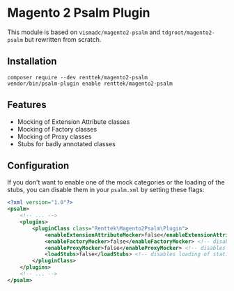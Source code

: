 # Magento 2 Psalm Plugin

This module is based on `vismadc/magento2-psalm` and `tdgroot/magento2-psalm` but rewritten from scratch.

## Installation

```shell
composer require --dev renttek/magento2-psalm
vendor/bin/psalm-plugin enable renttek/magento2-psalm
```

## Features
- Mocking of Extension Attribute classes
- Mocking of Factory classes
- Mocking of Proxy classes
- Stubs for badly annotated classes

## Configuration

If you don't want to enable one of the mock categories or the loading of the stubs, you can disable them in your `psalm.xml` by setting these flags:

```xml
<?xml version="1.0"?>
<psalm>
    <!-- ... -->
    <plugins>
        <pluginClass class="Renttek\Magento2Psalm\Plugin">
            <enableExtensionAttributeMocker>false</enableExtensionAttributeMocker> <!-- disables mocking of extension attribute classes -->
            <enableFactoryMocker>false</enableFactoryMocker> <!-- disables mocking of factory classes -->
            <enableProxyMocker>false</enableProxyMocker> <!-- disables mocking of proxy classes -->
            <loadStubs>false</loadStubs> <!-- disables loading of static stub files -->
        </pluginClass>
    </plugins>
    <!-- ... -->
</psalm>
```
